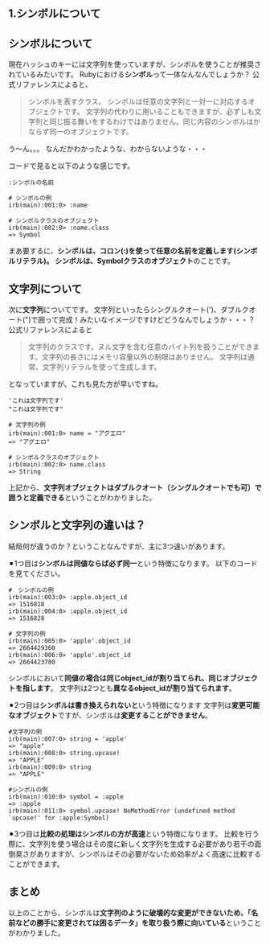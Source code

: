 ## 1.シンボルについて
## シンボルについて
現在ハッシュのキーには文字列を使っていますが、シンボルを使うことが推奨されているみたいです。
Rubyにおける**シンボル**って一体なんなんでしょうか？
公式リファレンスによると、
> シンボルを表すクラス。
シンボルは任意の文字列と一対一に対応するオブジェクトです。
文字列の代わりに用いることもできますが、必ずしも文字列と同じ振る舞いをするわけではありません。同じ内容のシンボルはかならず同一のオブジェクトです。

う〜ん。。。
なんだかわかったような、わからないような・・・

コードで見ると以下のような感じです。
```
:シンボルの名前

# シンボルの例
irb(main):001:0> :name

# シンボルクラスのオブジェクト
irb(main):002:0> :name.class
=> Symbol
```
まあ要するに、**シンボルは、コロン(:)を使って任意の名前を定義します(シンボルリテラル)。
シンボルは、Symbolクラスのオブジェクト**のことです。

## 文字列について
次に**文字列**についてです。
文字列といったらシングルクオート(')、ダブルクオート(")で囲って完成！みたいなイメージですけどどうなんでしょうか・・・？
公式リファレンスによると
>文字列のクラスです。ヌル文字を含む任意のバイト列を扱うことができます。文字列の長さにはメモリ容量以外の制限はありません。
文字列は通常、文字列リテラルを使って生成します。

となっていますが、これも見た方が早いですね。

```
'これは文字列です'
"これは文字列です"

# 文字列の例
irb(main):001:0> name = "アグエロ"
=> "アグエロ"

# シンボルクラスのオブジェクト
irb(main):002:0> name.class
=> String
```
上記から、**文字列オブジェクトはダブルクオート（シングルクオートでも可）で囲うと定義できる**ということがわかりました。

## シンボルと文字列の違いは？
結局何が違うのか？ということなんですが、主に3つ違いがあります。

⚫︎1つ目は**シンボルは同値ならば必ず同一**という特徴になります。
以下のコードを見てください。
```
#　シンボルの例
irb(main):003:0> :apple.object_id
=> 1516828
irb(main):004:0> :apple.object_id
=> 1516828

# 文字列の例
irb(main):005:0> 'apple'.object_id
=> 2664429360
irb(main):006:0> 'apple'.object_id
=> 2664423780
```
シンボルにおいて**同値の場合は同じobject_idが割り当てられ、同じオブジェクトを指します**。
文字列は2つとも**異なるobject_idが割り当てられます**。

⚫︎2つ目は**シンボルは書き換えられないと**いう特徴になります
文字列は**変更可能なオブジェクト**ですが、シンボルは**変更することができません**。
```
#文字列の例
irb(main):007:0> string = 'apple'
=> "apple"
irb(main):008:0> string.upcase!
=> "APPLE"
irb(main):009:0> string
=> "APPLE"

#シンボルの例
irb(main):010:0> symbol = :apple
=> :apple
irb(main):011:0> symbol.upcase! NoMethodError (undefined method `upcase!' for :apple:Symbol)
```

⚫︎3つ目は**比較の処理はシンボルの方が高速**という特徴になります。
比較を行う際に、文字列を使う場合はその度に新しく文字列を生成する必要があり若干の面倒臭さがありますが、シンボルはその必要がないため効率がよく高速に比較することができます。

## まとめ
以上のことから、シンボルは**文字列のように破壊的な変更ができないため、「名前などの勝手に変更されては困るデータ」を取り扱う際に向いている**ということがわかりました。